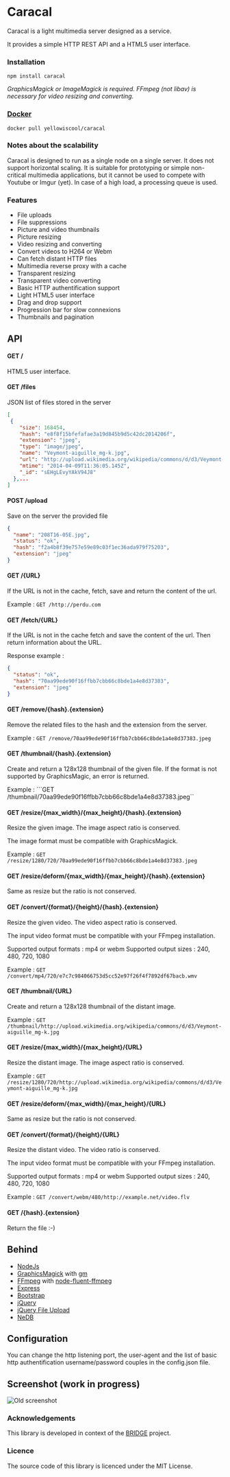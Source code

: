 Caracal
=======

Caracal is a light multimedia server designed as a service.

It provides a simple HTTP REST API and a HTML5 user interface.

### Installation
```npm install caracal```

_GraphicsMagick or ImageMagick is required. FFmpeg (not libav) is necessary for video resizing and converting._

### [Docker](https://registry.hub.docker.com/u/yellowiscool/caracal/)

```docker pull yellowiscool/caracal```

### Notes about the scalability

Caracal is designed to run as a single node on a single server. It does not support horizontal scaling. It is suitable for prototyping or simple non-critical multimedia applications, but it cannot be used to compete with Youtube or Imgur (yet). In case of a high load, a processing queue is used.

### Features

 * File uploads
 * File suppressions
 * Picture and video thumbnails
 * Picture resizing
 * Video resizing and converting
  * Convert videos to H264 or Webm 
 * Can fetch distant HTTP files
  * Multimedia reverse proxy with a cache
  * Transparent resizing
  * Transparent video converting
  * Basic HTTP authentification support
 * Light HTML5 user interface
  * Drag and drop support
  * Progression bar for slow connexions
  * Thumbnails and pagination

## API

#### GET /

HTML5 user interface.

#### GET /files

JSON list of files stored in the server
```json
[
 {
    "size": 168454,
    "hash": "e8f8f15bfefafae3a19d845b9d5c42dc2014206f",
    "extension": "jpeg",
    "type": "image/jpeg",
    "name": "Veymont-aiguille_mg-k.jpg",
    "url": "http://upload.wikimedia.org/wikipedia/commons/d/d3/Veymont-aiguille_mg-k.jpg",
    "mtime": "2014-04-09T11:36:05.145Z",
    "_id": "sEHgLEvyYAkV94J8"
  },...
]
```

#### POST /upload

Save on the server the provided file
```json
{
  "name": "208T16-05E.jpg",
  "status": "ok",
  "hash": "f2a4b8f39e757e59e89c03f1ec36ada979f75203",
  "extension": "jpeg"
}
```

#### GET /{URL}

If the URL is not in the cache, fetch, save and return the content of the url.

Example : ```GET /http://perdu.com```

#### GET /fetch/{URL}

If the URL is not in the cache fetch and save the content of the url. Then return information about the URL.

Response example :
```json
{
  "status": "ok",
  "hash": "70aa99ede90f16ffbb7cbb66c8bde1a4e8d37383",
  "extension": "jpeg"
}
```

#### GET /remove/{hash}.{extension}

Remove the related files to the hash and the extension from the server.

Example : ```GET /remove/70aa99ede90f16ffbb7cbb66c8bde1a4e8d37383.jpeg```

#### GET /thumbnail/{hash}.{extension}

Create and return a 128x128 thumbnail of the given file. If the format is not supported by GraphicsMagic, an error is returned.

Example : ```GET /thumbnail/70aa99ede90f16ffbb7cbb66c8bde1a4e8d37383.jpeg``

#### GET /resize/{max_width}/{max_height}/{hash}.{extension}

Resize the given image. The image aspect ratio is conserved.

The image format must be compatible with GraphicsMagick.

Example : ```GET /resize/1280/720/70aa99ede90f16ffbb7cbb66c8bde1a4e8d37383.jpeg```

#### GET /resize/deform/{max_width}/{max_height}/{hash}.{extension}

Same as resize but the ratio is not conserved.

#### GET /convert/{format}/{height}/{hash}.{extension}

Resize the given video. The video aspect ratio is conserved.

The input video format must be compatible with your FFmpeg installation.

Supported output formats : mp4 or webm
Supported output sizes : 240, 480, 720, 1080

Example : ```GET /convert/mp4/720/e7c7c984066753d5cc52e97f26f4f7892df67bacb.wmv```

#### GET /thumbnail/{URL}

Create and return a 128x128 thumbnail of the distant image.

Example : ```GET /thumbnail/http://upload.wikimedia.org/wikipedia/commons/d/d3/Veymont-aiguille_mg-k.jpg```

#### GET /resize/{max_width}/{max_height}/{URL}

Resize the distant image. The image aspect ratio is conserved.

Example : ```GET /resize/1280/720/http://upload.wikimedia.org/wikipedia/commons/d/d3/Veymont-aiguille_mg-k.jpg```

#### GET /resize/deform/{max_width}/{max_height}/{URL}

Same as resize but the ratio is not conserved.

#### GET /convert/{format}/{height}/{URL}

Resize the distant video. The video ratio is conserved.

The input video format must be compatible with your FFmpeg installation.

Supported output formats : mp4 or webm
Supported output sizes : 240, 480, 720, 1080

Example : ```GET /convert/webm/480/http://example.net/video.flv```

#### GET /{hash}.{extension}

Return the file :-)

## Behind

 * [NodeJs](http://nodejs.org/)
 * [GraphicsMagick](http://www.graphicsmagick.org/) with [gm](http://aheckmann.github.io/gm/)
 * [FFmpeg](https://www.ffmpeg.org/) with [node-fluent-ffmpeg](https://github.com/fluent-ffmpeg/node-fluent-ffmpeg)
 * [Express](http://expressjs.com/)
 * [Bootstrap](http://getbootstrap.com)
 * [jQuery](http://jquery.com)
 * [jQuery File Upload](http://blueimp.github.io/jQuery-File-Upload/)
 * [NeDB](https://github.com/louischatriot/nedb)

## Configuration

You can change the http listening port, the user-agent and the list of basic http authentification username/password couples in the config.json file.

## Screenshot (work in progress)

![Old screenshot](http://i.imgur.com/vydii2e.png)

### Acknowledgements

This library is developed in context of the [BRIDGE](http://www.bridgeproject.eu/en) project.

### Licence

The source code of this library is licenced under the MIT License.
